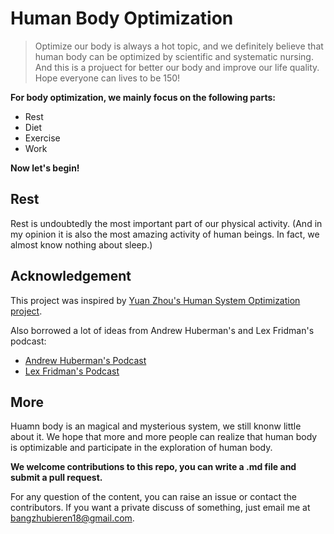 # Human Body Optimization

> Optimize our body is always a hot topic, and we definitely believe that human body can be optimized by scientific and systematic nursing. And this is a projuect for better our body and improve our life quality. Hope everyone can lives to be 150! 

**For body optimization, we mainly focus on the following parts:**
- Rest
- Diet
- Exercise
- Work

**Now let's begin!**
## Rest
Rest is undoubtedly the most important part of our physical activity. (And in my opinion it is also the most amazing activity of human beings. In fact, we almost know nothing about sleep.)




## Acknowledgement
This project was inspired by [Yuan Zhou's Human System Optimization project](https://github.com/zijie0/HumanSystemOptimization).

Also borrowed a lot of ideas from Andrew Huberman's and Lex Fridman's podcast:
- [Andrew Huberman's Podcast](https://hubermanlab.com/)
- [Lex Fridman's Podcast](https://www.youtube.com/watch?v=0m3hGZvD-0s&ab_channel=LexFridman)

## More
Huamn body is an magical and mysterious system, we still knonw little about it. We hope that more and more people can realize that human body is optimizable and participate in the exploration of human body.

**We welcome contributions to this repo, you can write a .md file and submit a pull request.**

For any question of the content, you can raise an issue or contact the contributors.  If you want a private discuss of something, just email me at bangzhubieren18@gmail.com.